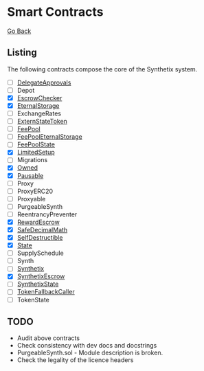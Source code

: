 # Smart Contracts

[Go Back](map.md)

## Listing

The following contracts compose the core of the Synthetix system.

* [ ] [DelegateApprovals](contracts/DelegateApprovals.md)
* [ ] Depot
* [x] [EscrowChecker](contracts/EscrowChecker.md)
* [x] [EternalStorage](contracts/EternalStorage.md)
* [ ] ExchangeRates
* [ ] [ExternStateToken](contracts/ExternStateToken.md)
* [ ] [FeePool](contracts/FeePool.md)
* [ ] [FeePoolEternalStorage](contracts/FeePoolEternalStorage.md)
* [ ] [FeePoolState](contracts/FeePoolState.md)
* [x] [LimitedSetup](contracts/LimitedSetup.md)
* [ ] Migrations
* [x] [Owned](contracts/Owned.md)
* [x] [Pausable](contracts/Pausable.md)
* [ ] Proxy
* [ ] ProxyERC20
* [ ] Proxyable
* [ ] PurgeableSynth
* [ ] ReentrancyPreventer
* [x] [RewardEscrow](contracts/RewardEscrow.md)
* [x] [SafeDecimalMath](contracts/SafeDecimalMath.md)
* [x] [SelfDestructible](contracts/SelfDestructible.md)
* [x] [State](contracts/State.md)
* [ ] SupplySchedule
* [ ] Synth
* [ ] [Synthetix](contracts/Synthetix.md)
* [x] [SynthetixEscrow](contracts/SynthetixEscrow.md)
* [ ] [SynthetixState](contracts/SynthetixState.md)
* [ ] [TokenFallbackCaller](contracts/TokenFallbackCaller.md)
* [ ] TokenState

## TODO

* Audit above contracts
* Check consistency with dev docs and docstrings
* PurgeableSynth.sol - Module description is broken.
* Check the legality of the licence headers
